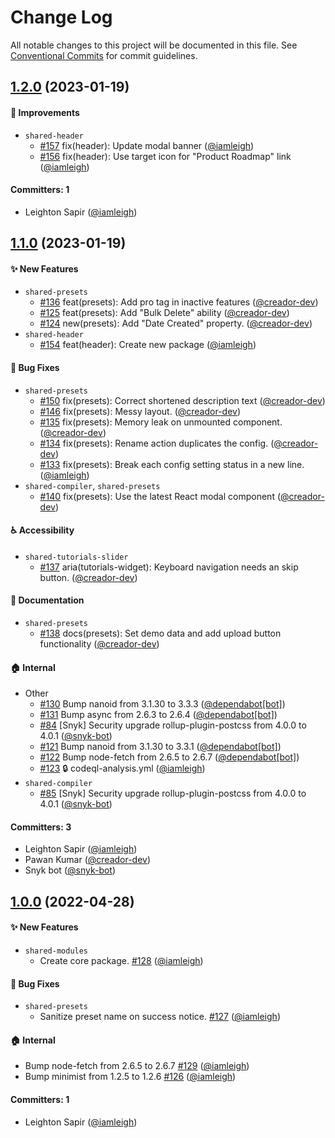 # Change Log

All notable changes to this project will be documented in this file. See [Conventional Commits](https://conventionalcommits.org/) for commit guidelines.

## [1.2.0](https://github.com/wpmudev/shared-modules/compare/v1.1.0...v1.2.0) (2023-01-19)

#### 🚀 Improvements
* `shared-header`
  * [#157](https://github.com/wpmudev/shared-modules/pull/157) fix(header): Update modal banner ([@iamleigh](https://github.com/iamleigh))
  * [#156](https://github.com/wpmudev/shared-modules/pull/156) fix(header): Use target icon for "Product Roadmap" link ([@iamleigh](https://github.com/iamleigh))

#### Committers: 1
- Leighton Sapir ([@iamleigh](https://github.com/iamleigh))

## [1.1.0](https://github.com/wpmudev/shared-modules/compare/v1.0.0...v1.1.0) (2023-01-19)

#### ✨ New Features
* `shared-presets`
  * [#136](https://github.com/wpmudev/shared-modules/pull/136) feat(presets): Add pro tag in inactive features ([@creador-dev](https://github.com/creador-dev))
  * [#125](https://github.com/wpmudev/shared-modules/pull/125) feat(presets): Add "Bulk Delete" ability ([@creador-dev](https://github.com/creador-dev))
  * [#124](https://github.com/wpmudev/shared-modules/pull/124) new(presets): Add "Date Created" property. ([@creador-dev](https://github.com/creador-dev))
* `shared-header`
  * [#154](https://github.com/wpmudev/shared-modules/pull/154) feat(header): Create new package ([@iamleigh](https://github.com/iamleigh))

#### 🐛 Bug Fixes
* `shared-presets`
  * [#150](https://github.com/wpmudev/shared-modules/pull/150) fix(presets): Correct shortened description text ([@creador-dev](https://github.com/creador-dev))
  * [#146](https://github.com/wpmudev/shared-modules/pull/146) fix(presets): Messy layout. ([@creador-dev](https://github.com/creador-dev))
  * [#135](https://github.com/wpmudev/shared-modules/pull/135) fix(presets): Memory leak on unmounted component. ([@creador-dev](https://github.com/creador-dev))
  * [#134](https://github.com/wpmudev/shared-modules/pull/134) fix(presets): Rename action duplicates the config. ([@creador-dev](https://github.com/creador-dev))
  * [#133](https://github.com/wpmudev/shared-modules/pull/133) fix(presets): Break each config setting status in a new line. ([@iamleigh](https://github.com/iamleigh))
* `shared-compiler`, `shared-presets`
  * [#140](https://github.com/wpmudev/shared-modules/pull/140) fix(presets): Use the latest React modal component ([@creador-dev](https://github.com/creador-dev))

#### ♿️ Accessibility
* `shared-tutorials-slider`
  * [#137](https://github.com/wpmudev/shared-modules/pull/137) aria(tutorials-widget): Keyboard navigation needs an skip button. ([@creador-dev](https://github.com/creador-dev))

#### 📝 Documentation
* `shared-presets`
  * [#138](https://github.com/wpmudev/shared-modules/pull/138) docs(presets): Set demo data and add upload button functionality ([@creador-dev](https://github.com/creador-dev))

#### 🏠 Internal
* Other
  * [#130](https://github.com/wpmudev/shared-modules/pull/130) Bump nanoid from 3.1.30 to 3.3.3 ([@dependabot[bot]](https://github.com/apps/dependabot))
  * [#131](https://github.com/wpmudev/shared-modules/pull/131) Bump async from 2.6.3 to 2.6.4 ([@dependabot[bot]](https://github.com/apps/dependabot))
  * [#84](https://github.com/wpmudev/shared-modules/pull/84) [Snyk] Security upgrade rollup-plugin-postcss from 4.0.0 to 4.0.1 ([@snyk-bot](https://github.com/snyk-bot))
  * [#121](https://github.com/wpmudev/shared-modules/pull/121) Bump nanoid from 3.1.30 to 3.3.1 ([@dependabot[bot]](https://github.com/apps/dependabot))
  * [#122](https://github.com/wpmudev/shared-modules/pull/122) Bump node-fetch from 2.6.5 to 2.6.7 ([@dependabot[bot]](https://github.com/apps/dependabot))
  * [#123](https://github.com/wpmudev/shared-modules/pull/123) 🔒️ codeql-analysis.yml ([@iamleigh](https://github.com/iamleigh))
* `shared-compiler`
  * [#85](https://github.com/wpmudev/shared-modules/pull/85) [Snyk] Security upgrade rollup-plugin-postcss from 4.0.0 to 4.0.1 ([@snyk-bot](https://github.com/snyk-bot))

#### Committers: 3
- Leighton Sapir ([@iamleigh](https://github.com/iamleigh))
- Pawan Kumar ([@creador-dev](https://github.com/creador-dev))
- Snyk bot ([@snyk-bot](https://github.com/snyk-bot))

## [1.0.0](https://github.com/wpmudev/shared-modules/releases/tag/%40wpmudev%2Fshared-modules%401.0.0) (2022-04-28)

#### ✨ New Features

- `shared-modules`
  - Create core package. [#128](https://github.com/wpmudev/shared-modules/pull/128) ([@iamleigh](https://github.com/iamleigh))

#### 🐛 Bug Fixes

- `shared-presets`
  - Sanitize preset name on success notice. [#127](https://github.com/wpmudev/shared-modules/pull/127) ([@iamleigh](https://github.com/iamleigh))

#### 🏠 Internal

- Bump node-fetch from 2.6.5 to 2.6.7 [#129](https://github.com/wpmudev/shared-modules/pull/129) ([@iamleigh](https://github.com/iamleigh))
- Bump minimist from 1.2.5 to 1.2.6 [#126](https://github.com/wpmudev/shared-modules/pull/126) ([@iamleigh](https://github.com/iamleigh))

#### Committers: 1

- Leighton Sapir ([@iamleigh](https://github.com/iamleigh))
